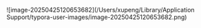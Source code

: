![image-20250425120653682](/Users/xupeng/Library/Application Support/typora-user-images/image-20250425120653682.png)